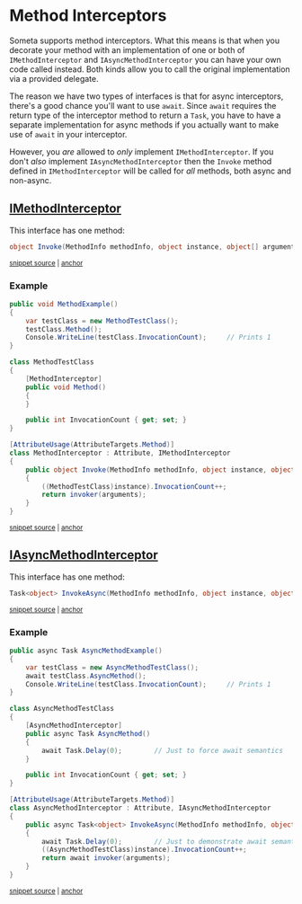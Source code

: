<!--
GENERATED FILE - DO NOT EDIT
This file was generated by [MarkdownSnippets](https://github.com/SimonCropp/MarkdownSnippets).
Source File: /Someta.Docs/ExtensionPoints/MethodInterceptors.source.md
To change this file edit the source file and then run MarkdownSnippets.
-->

# Method Interceptors

Someta supports method interceptors.  What this means is that when you decorate your method with an implementation of one or both of `IMethodInterceptor` and `IAsyncMethodInterceptor` you can have your own code called instead.  Both kinds allow you to call the original implementation via a provided delegate.

The reason we have two types of interfaces is that for async interceptors, there's a good chance you'll want to use `await`.  Since `await` requires the return type of the interceptor method to return a `Task`, you have to have a separate implementation for async methods if you actually want to make use of `await` in your interceptor.

However, you _are_ allowed to _only_ implement `IMethodInterceptor`.  If you don't _also_ implement `IAsyncMethodInterceptor` then the `Invoke` method defined in `IMethodInterceptor` will be called for _all_ methods, both async and non-async.


## [IMethodInterceptor](/Someta/IMethodInterceptor.cs)

This interface has one method:

<!-- snippet: MethodInterceptor -->
<a id='snippet-methodinterceptor'></a>
```cs
object Invoke(MethodInfo methodInfo, object instance, object[] arguments, Func<object[], object> invoker);
```
<sup><a href='/Someta/IMethodInterceptor.cs#L25-L27' title='Snippet source file'>snippet source</a> | <a href='#snippet-methodinterceptor' title='Start of snippet'>anchor</a></sup>
<!-- endSnippet -->

### Example

<!-- snippet: MethodInterceptorExample -->
<a id='snippet-methodinterceptorexample'></a>
```cs
public void MethodExample()
{
    var testClass = new MethodTestClass();
    testClass.Method();
    Console.WriteLine(testClass.InvocationCount);     // Prints 1
}

class MethodTestClass
{
    [MethodInterceptor]
    public void Method()
    {
    }

    public int InvocationCount { get; set; }
}

[AttributeUsage(AttributeTargets.Method)]
class MethodInterceptor : Attribute, IMethodInterceptor
{
    public object Invoke(MethodInfo methodInfo, object instance, object[] arguments, Func<object[], object> invoker)
    {
        ((MethodTestClass)instance).InvocationCount++;
        return invoker(arguments);
    }
}
```
<sup><a href='/Someta.Docs/Samples/MethodInterceptorExample.cs#L10-L37' title='Snippet source file'>snippet source</a> | <a href='#snippet-methodinterceptorexample' title='Start of snippet'>anchor</a></sup>
<!-- endSnippet -->

## [IAsyncMethodInterceptor](/Someta/IAsyncMethodInterceptor.cs)

This interface has one method:

<!-- snippet: AsyncMethodInterceptor -->
<a id='snippet-asyncmethodinterceptor'></a>
```cs
Task<object> InvokeAsync(MethodInfo methodInfo, object instance, object[] arguments, Func<object[], Task<object>> invoker);
```
<sup><a href='/Someta/IAsyncMethodInterceptor.cs#L26-L28' title='Snippet source file'>snippet source</a> | <a href='#snippet-asyncmethodinterceptor' title='Start of snippet'>anchor</a></sup>
<!-- endSnippet -->

### Example

<!-- snippet: AsyncMethodInterceptorExample -->
<a id='snippet-asyncmethodinterceptorexample'></a>
```cs
public async Task AsyncMethodExample()
{
    var testClass = new AsyncMethodTestClass();
    await testClass.AsyncMethod();
    Console.WriteLine(testClass.InvocationCount);     // Prints 1
}

class AsyncMethodTestClass
{
    [AsyncMethodInterceptor]
    public async Task AsyncMethod()
    {
        await Task.Delay(0);        // Just to force await semantics
    }

    public int InvocationCount { get; set; }
}

[AttributeUsage(AttributeTargets.Method)]
class AsyncMethodInterceptor : Attribute, IAsyncMethodInterceptor
{
    public async Task<object> InvokeAsync(MethodInfo methodInfo, object instance, object[] arguments, Func<object[], Task<object>> invoker)
    {
        await Task.Delay(0);        // Just to demonstrate await semantics
        ((AsyncMethodTestClass)instance).InvocationCount++;
        return await invoker(arguments);
    }
}
```
<sup><a href='/Someta.Docs/Samples/AsyncMethodInterceptorExample.cs#L10-L39' title='Snippet source file'>snippet source</a> | <a href='#snippet-asyncmethodinterceptorexample' title='Start of snippet'>anchor</a></sup>
<!-- endSnippet -->
